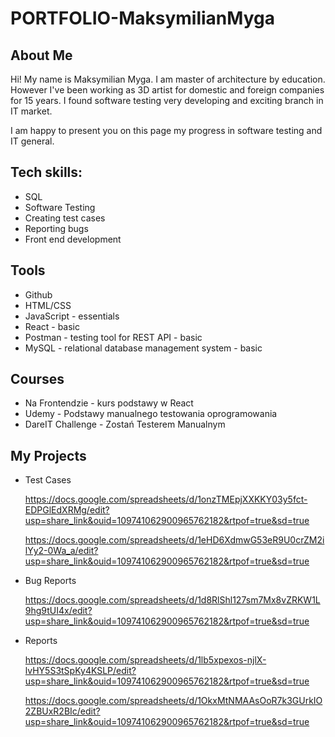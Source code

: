 # PORTFOLIO-MaksymilianMyga
## About Me

Hi! My name is Maksymilian Myga. I am master of architecture by education. However I've been working as 3D artist for domestic and foreign companies for 15 years. I found software testing very developing and exciting branch in IT market. 

I am happy to present you on this page my progress in software testing and IT general.

## Tech skills:

- SQL
- Software Testing
- Creating test cases
- Reporting bugs
- Front end development 

## Tools

- Github
- HTML/CSS
- JavaScript - essentials
- React - basic
- Postman - testing tool for REST API - basic
- MySQL - relational database management system - basic

## Courses

- Na Frontendzie - kurs podstawy w React
- Udemy - Podstawy manualnego testowania oprogramowania
- DareIT Challenge - Zostań Testerem Manualnym 

## My Projects

- Test Cases

  https://docs.google.com/spreadsheets/d/1onzTMEpjXXKKY03y5fct-EDPGlEdXRMg/edit?usp=share_link&ouid=109741062900965762182&rtpof=true&sd=true
  
  https://docs.google.com/spreadsheets/d/1eHD6XdmwG53eR9U0crZM2ilYy2-0Wa_a/edit?usp=share_link&ouid=109741062900965762182&rtpof=true&sd=true
  
- Bug Reports

  https://docs.google.com/spreadsheets/d/1d8RlShl127sm7Mx8vZRKW1L9hg9tUI4x/edit?usp=share_link&ouid=109741062900965762182&rtpof=true&sd=true
  
- Reports

  https://docs.google.com/spreadsheets/d/1lb5xpexos-njlX-lvHY5S3tSpKy4KSLP/edit?usp=share_link&ouid=109741062900965762182&rtpof=true&sd=true
  
  https://docs.google.com/spreadsheets/d/1OkxMtNMAAsOoR7k3GUrkIO2ZBUxR2BIc/edit?usp=share_link&ouid=109741062900965762182&rtpof=true&sd=true
